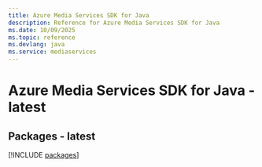 ```yaml
---
title: Azure Media Services SDK for Java
description: Reference for Azure Media Services SDK for Java
ms.date: 10/09/2025
ms.topic: reference
ms.devlang: java
ms.service: mediaservices
---
```

# Azure Media Services SDK for Java - latest
## Packages - latest
[!INCLUDE [packages](media-services-index.md)]